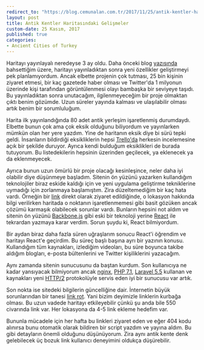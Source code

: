 ```yaml
---
redirect_to: "https://blog.cemunalan.com.tr/2017/11/25/antik-kentler-haritasindaki-gelismeler"
layout: post
title: Antik Kentler Haritasındaki Gelişmeler
custom-date: 25 Kasım, 2017
published: true
categories: 
- Ancient Cities of Turkey
---
```


Haritayı yayınlayalı neredeyse 3 ay oldu. Daha önceki blog [yazısında](https://raicem.github.io/2017/08/28/turkiyenin-antik-kentleri/) bahsettiğim üzere, haritayı yayınladıktan sonra yeni özellikler geliştirmeyi pek planlamıyordum. Ancak elbette projenin çok tutması, 25 bin kişinin ziyaret etmesi, bir kaç gazetede haber olması ve Twitter'da 1 milyonun üzerinde kişi tarafından görüntülenmesi olayı bambaşka bir seviyeye taşıdı. Bu yayınladıktan sonra unutacağım, ilgilenmeyeceğim bir proje olmaktan çıktı benim gözümde. Uzun süreler yayında kalması ve ulaşılabilir olması artık benim bir sorumluluğum.

Harita ilk yayınlandığında 80 adet antik yerleşim işaretlenmiş durumdaydı. Elbette bunun çok ama çok eksik olduğunu biliyordum ve yayınlarken mümkün olan her yere yazdım. Yine de haritanın eksik diye bi sürü tepki geldi. İnsanların bildirdiği eksikliklerin hepsi [Trello'da](https://trello.com/b/3HLV5QDp/ancientcitiesturkeycom) herkesin
incelemesine açık bir şekilde duruyor. Ayrıca kendi bulduğum eksiklikleri de burada tutuyorum. Bu listedekilerin hepsinin üzerinden geçilecek, ya eklenecek ya da eklenmeyecek.

Ayrıca bunun uzun ömürlü bir proje olacağı kesinleşince, neler daha iyi olabilir diye düşünmeye başladım. Sitenin ön yüzünü yazarken kullandığım teknolojiler biraz eskide kaldığı için ve yeni uygulama geliştirme tekniklerine uymadığı için zorlanmaya başlamıştım. Zira düzeltemediğim bir kaç hata vardı. Örneğin bir [link](https://ancientcitiesturkey.com/tr/knidos) direkt olarak ziyaret edildiğinde, o lokasyon hakkında bilgi verilirken haritada o noktanın işaretlenmemesi gibi basit gözüken ancak çözümü karmaşık olabilecek sorunlar vardı. Bunların hepsini not aldım ve sitenin ön yüzünü [Backbone.js](http://backbonejs.org/) gibi eski bir teknoloji yerine [React](https://reactjs.org/) ile tekrardan yazmaya karar verdim. Sorun şuydu ki, React bilmiyordum.

Bir aydan biraz daha fazla süren uğraşlarım sonucu React'i öğrendim ve haritayı React'e geçirdim. Bu süreç başlı başına ayrı bir yazının konusu. Kullandığım tüm kaynakları, izlediğim videoları, bu süre boyunca takibe aldığım blogları, e-posta bültenlerini ve Twitter kişiliklerini yazacağım.

Aynı zamanda sitenin sunucusunu da baştan kurdum. Son kullanıcıya ne kadar yansıyacak bilmiyorum ancak [nginx](https://nginx.org/en/), [PHP 7.1](http://php.net/), [Laravel 5.5](https://laravel.com/) kullanan ve kaynakları yeni [HTTP/2](https://en.wikipedia.org/wiki/HTTP/2) protokolüyle servis eden iyi bir sunucusu var artık.

Son nokta ise sitedeki bilgilerin güncelliğine dair. İnternetin büyük sorunlarından bir tanesi [link rot](https://journalistsresource.org/studies/society/internet/website-linking-best-practices-media-online-publishers). Yani bizim deyimizle linklerin kurbağa olması. Bu uzun vadede haritayı etkileyebilir çünkü şu anda bile 550 civarında link var. Her lokasyona da 4-5 link ekleme hedefim var.

Bununla mücadele için her hafta bu linkleri ziyaret eden ve eğer 404 kodu alınırsa bunu otomatik olarak bildiren bir script yazdım ve yayına aldım. Bu gibi detayların önemli olduğunu düşünüyorum. Zira aynı antik kente denk gelebilecek üç bozuk link kullanıcı deneyimini oldukça düşürebilir.

